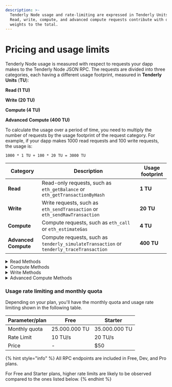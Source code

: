 ```yaml
---
description: >-
  Tenderly Node usage and rate-limiting are expressed in Tenderly Units (TU).
  Read, write, compute, and advanced compute requests contribute with different
  weights to the total.
---
```


# Pricing and usage limits

Tenderly Node usage is measured with respect to requests your dapp makes to the Tenderly Node JSON RPC. The requests are divided into three categories, each having a different usage footprint, measured in **Tenderly Units** (**TU**):&#x20;

**Read (1 TU)**

**Write (20 TU)**

**Compute (4 TU)**

**Advanced** **Compute (400 TU)**

To calculate the usage over a period of time, you need to multiply the number of requests by the usage footprint of the request category. For example, if your dapp makes 1000 read requests and 100 write requests, the usage is:

```
1000 * 1 TU + 100 * 20 TU = 3000 TU
```

| Category             | Description                                                                             | Usage footprint |
| -------------------- | --------------------------------------------------------------------------------------- | --------------- |
| **Read**             | Read-only requests, such as `eth_getBalance` or `eth_getTransactionByHash`              | **1 TU**        |
| **Write**            | Write requests, such as `eth_sendTransaction` or `eth_sendRawTransaction`               | **20 TU**       |
| **Compute**          | Compute requests, such as `eth_call` or `eth_estimateGas`                               | **4 TU**        |
| **Advanced Compute** | Compute requests, such as `tenderly_simulateTransaction` or `tenderly_traceTransaction` | **400 TU**      |

<details>

<summary>Read Methods</summary>

* `eth_accounts`
* `eth_blockNumber`
* `eth_chainId`
* `eth_coinbase`
* `eth_feeHistory`
* `eth_gasPrice`
* `eth_getBalance`
* `eth_getBlockByHash`
* `eth_getBlockByNumber`
* `eth_getBlockReceipts`
* `eth_getBlockTransactionCountByHash`
* `eth_getBlockTransactionCountByNumber`
* `eth_getCode`
* `eth_getStorageAt`
* `eth_getTransactionByBlockHashAndIndex`
* `eth_getTransactionByBlockNumberAndIndex`
* `eth_getTransactionByHash`
* `eth_getTransactionCount`
* `eth_getTransactionReceipt`
* `eth_getUncleByBlockHashAndIndex`
* `eth_getUncleByBlockNumberAndIndex`
* `eth_getUncleCountByBlockHash`
* `eth_getUncleCountByBlockNumber`
* `eth_hashrate`
* `eth_maxPriorityFeePerGas`
* `eth_mining`
* `eth_newBlockFilter`
* `eth_newFilter`
* `eth_protocolVersion`
* `eth_syncing`
* `eth_uninstallFilter`
* `net_listening`
* `net_peerCount`
* `net_version`
* `web3_clientVersion`
* `web3_sha3`

</details>

<details>

<summary>Compute Methods</summary>

* `eth_call`
* `eth_estimateGas`
* `eth_getFilterChanges`
* `eth_getFilterLogs`
* `eth_getLogs`

</details>

<details>

<summary>Write Methods</summary>

* `eth_sendRawTransaction`

</details>

<details>

<summary>Advanced Compute Methods</summary>

* `tenderly_simulateTransaction`
* `tenderly_traceTransaction`
* `tenderly_simulateBundle` (multiplied by the number of transactions in a bundle)

</details>

### Usage rate limiting and monthly quota

Depending on your plan, you'll have the monthly quota and usage rate limiting shown in the following table.

| Parameter/plan | Free          | Starter       |
| -------------- | ------------- | ------------- |
| Monthly quota  | 25.000.000 TU | 35.000.000 TU |
| Rate Limit     | 10 TU/s       | 20 TU/s       |
| Price          | -             | $50           |

{% hint style="info" %}
All RPC endpoints are included in Free, Dev, and Pro plans.&#x20;

For Free and Starter plans, higher rate limits are likely to be observed compared to the ones listed below.
{% endhint %}
